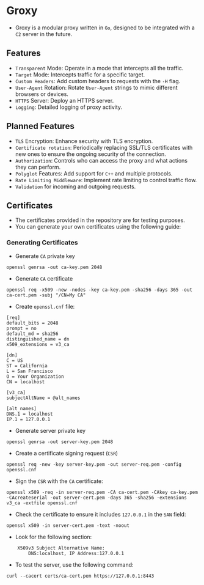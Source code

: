 # Groxy
- Groxy is a modular proxy written in `Go`, designed to be integrated with a `C2` server in the future.
## Features

- `Transparent` Mode: Operate in a mode that intercepts all the traffic.
- `Target` Mode: Intercepts traffic for a specific target.
- `Custom Headers`: Add custom headers to requests with the `-H` flag.
- `User-Agent` Rotation: Rotate `User-Agent` strings to mimic different browsers or devices.
- `HTTPS` Server: Deploy an HTTPS server.
- `Logging`: Detailed logging of proxy activity.

## Planned Features

- `TLS` Encryption: Enhance security with TLS encryption.
- `Certificate rotation`: Periodically replacing SSL/TLS certificates with new ones to ensure the ongoing security of the connection.
- `Authorization`: Controls who can access the proxy and what actions they can perform.
- `Polyglot` Features: Add support for `C++` and multiple protocols.
- `Rate Limiting Middleware`: Implement rate limiting to control traffic flow.
- `Validation` for incoming and outgoing requests.

## Certificates
- The certificates provided in the repository are for testing purposes.
- You can generate your own certificates using the following guide:
### Generating Certificates
- Generate `CA` private key
```
openssl genrsa -out ca-key.pem 2048
```
- Generate `CA` certificate
```
openssl req -x509 -new -nodes -key ca-key.pem -sha256 -days 365 -out ca-cert.pem -subj "/CN=My CA"
```
- Create `openssl.cnf` file:
```
[req]
default_bits = 2048
prompt = no
default_md = sha256
distinguished_name = dn
x509_extensions = v3_ca

[dn]
C = US
ST = California
L = San Francisco
O = Your Organization
CN = localhost

[v3_ca]
subjectAltName = @alt_names

[alt_names]
DNS.1 = localhost
IP.1 = 127.0.0.1
```
- Generate server private key
```
openssl genrsa -out server-key.pem 2048
```
- Create a certificate signing request (`CSR`)
```
openssl req -new -key server-key.pem -out server-req.pem -config openssl.cnf
```
- Sign the `CSR` with the `CA` certificate:
```
openssl x509 -req -in server-req.pem -CA ca-cert.pem -CAkey ca-key.pem -CAcreateserial -out server-cert.pem -days 365 -sha256 -extensions v3_ca -extfile openssl.cnf
```
- Check the certificate to ensure it includes `127.0.0.1` in the `SAN` field:
```
openssl x509 -in server-cert.pem -text -noout
```
- Look for the following section:
```
    X509v3 Subject Alternative Name:
        DNS:localhost, IP Address:127.0.0.1
```
- To test the server, use the following command:
```
curl --cacert certs/ca-cert.pem https://127.0.0.1:8443
```
